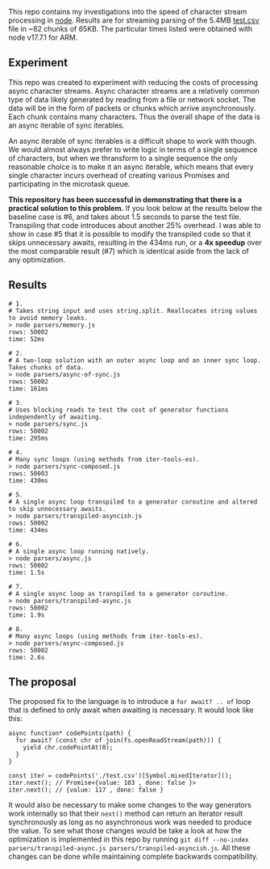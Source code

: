 This repo contains my investigations into the speed of character stream processing in [node](https://nodejs.org/). Results are for streaming parsing of the 5.4MB [test.csv](https://raw.githubusercontent.com/conartist6/async-perf/trunk/test.csv) file in ~82 chunks of 65KB. The particular times listed were obtained with node v17.7.1 for ARM.

## Experiment
This repo was created to experiment with reducing the costs of processing async character streams. Async character streams are a relatively common type of data likely generated by reading from a file or network socket. The data will be in the form of packets or chunks which arrive asynchronously. Each chunk contains many characters. Thus the overall shape of the data is an async iterable of sync iterables.

An async iterable of sync iterables is a difficult shape to work with though. We would almost always prefer to write logic in terms of a single sequence of characters, but when we thransform to a single sequence the only reasonable choice is to make it an async iterable, which means that every single character incurs overhead of creating various Promises and participating in the microtask queue.

**This repository has been successful in demonstrating that there is a practical solution to this problem.** If you look below at the results below the baseline case is #6, and takes about 1.5 seconds to parse the test file. Transpiling that code introduces about another 25% overhead. I was able to show in case #5 that it is possible to modify the transpiled code so that it skips unnecessary awaits, resulting in the 434ms run, or a **4x speedup** over the most comparable result (#7) which is identical aside from the lack of any optimization.

## Results
```
# 1.
# Takes string input and uses string.split. Reallocates string values to avoid memory leaks.
> node parsers/memory.js       
rows: 50002
time: 52ms

# 2.
# A two-loop solution with an outer async loop and an inner sync loop. Takes chunks of data.
> node parsers/async-of-sync.js 
rows: 50002
time: 161ms

# 3.
# Uses blocking reads to test the cost of generator functions independently of awaiting.
> node parsers/sync.js
rows: 50002
time: 295ms

# 4.
# Many sync loops (using methods from iter-tools-es).
> node parsers/sync-composed.js 
rows: 50003
time: 430ms

# 5.
# A single async loop transpiled to a generator coroutine and altered to skip unnecessary awaits.
> node parsers/transpiled-asyncish.js
rows: 50002
time: 434ms

# 6.
# A single async loop running natively.
> node parsers/async.js        
rows: 50002
time: 1.5s

# 7.
# A single async loop as transpiled to a generator coroutine.
> node parsers/transpiled-async.js 
rows: 50002
time: 1.9s

# 8.
# Many async loops (using methods from iter-tools-es).
> node parsers/async-composed.js 
rows: 50002
time: 2.6s
```

## The proposal
The proposed fix to the language is to introduce a `for await? .. of` loop that is defined to only await when awaiting is necessary. It would look like this:

```
async function* codePoints(path) {
  for await? (const chr of join(fs.openReadStream(path))) {
    yield chr.codePointAt(0);
  }
}

const iter = codePoints('./test.csv')[Symbol.mixedIterator]();
iter.next(); // Promise<{value: 103 , done: false }>
iter.next(); // {value: 117 , done: false }
```

It would also be necessary to make some changes to the way generators work internally so that their `next()` method can return an iterator result synchronously as long as no asynchronous work was needed to produce the value. To see what those changes would be take a look at how the optimization is implemented in this repo by running `git diff --no-index parsers/transpiled-async.js parsers/transpiled-asyncish.js`. All these changes can be done while maintaining complete backwards compatibility.